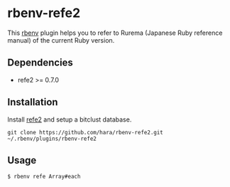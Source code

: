 rbenv-refe2
===========
This [rbenv](https://github.com/sstephenson/rbenv) plugin helps you to refer to
Rurema (Japanese Ruby reference manual) of the current Ruby version.

Dependencies
------------
* refe2 >= 0.7.0

Installation
------------
Install [refe2](https://rubygems.org/gems/refe2) and setup a bitclust database.

```
git clone https://github.com/hara/rbenv-refe2.git ~/.rbenv/plugins/rbenv-refe2
```

Usage
-----
```
$ rbenv refe Array#each
```

